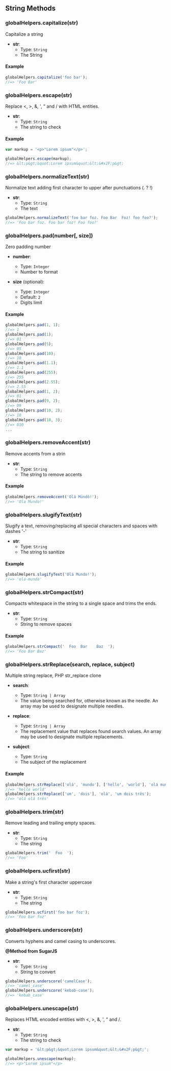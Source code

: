 ## String Methods

### globalHelpers.capitalize(str)

Capitalize a string

- **str**:
  - Type: `String`
  - The String

#### Example

```js
globalHelpers.capitalize('foo bar');
//=> 'Foo Bar'
```


### globalHelpers.escape(str)

Replace <, >, &, ', " and / with HTML entities.

- **str**:
  - Type: `String`
  - The string to check

#### Example

```js
var markup = '<p>"Lorem ipsum"</p>';

globalHelpers.escape(markup);
//=> &lt;p&gt;&quot;Lorem ipsum&quot;&lt;&#x2F;p&gt;
```

### globalHelpers.normalizeText(str)

Normalize text adding first character to upper after punctuations (. ? !)

- **str**:
  - Type: `String`
  - The text

```js
globalHelpers.normalizeText('foo bar foz. Foo Bar  Foz! foo foo?');
//=> 'Foo bar foz. Foo bar foz! Foo foo?'
```


### globalHelpers.pad(number[, size])

Zero padding number

- **number**:
  - Type: `Integer`
  - Number to format

- **size** (optional):
  - Type: `Integer`
  - Default: `2`
  - Digits limit

#### Example

```js
globalHelpers.pad(1, 1);
//=> 1
globalHelpers.pad(1);
//=> 01
globalHelpers.pad(5);
//=> 05
globalHelpers.pad(10);
//=> 10
globalHelpers.pad(1.1);
//=> 1.1
globalHelpers.pad(255);
//=> 255
globalHelpers.pad(2.55);
//=> 2.55
globalHelpers.pad(1, 2);
//=> 01
globalHelpers.pad(9, 2);
//=> 09
globalHelpers.pad(10, 2);
//=> 10
globalHelpers.pad(10, 3);
//=> 010
...
```


### globalHelpers.removeAccent(str)

Remove accents from a strin

- **str**:
  - Type: `String`
  - The string to remove accents

#### Example

```js
globalHelpers.removeAccent('Olá Mündô!');
//=> 'Ola Mundo!'
```


### globalHelpers.slugifyText(str)

Slugify a text, removing/replacing all special characters and spaces with dashes '-'

- **str**:
  - Type: `String`
  - The string to sanitize

#### Example

```js
globalHelpers.slugifyText('Olá Mundo!');
//=> 'ola-mundo'
```


### globalHelpers.strCompact(str)

Compacts whitespace in the string to a single space and trims the ends.

- **str**:
  - Type: `String`
  - String to remove spaces

#### Example

```js
globalHelpers.strCompact('  Foo  Bar    Baz  ');
//=> 'Foo Bar Baz'
```


### globalHelpers.strReplace(search, replace, subject)

Multiple string replace, PHP str_replace clone

- **search**:
  - Type: `String | Array`
  - The value being searched for, otherwise known as the needle. An array may be used to designate multiple needles.

- **replace**:
  - Type: `String | Array`
  - The replacement value that replaces found search values. An array may be used to designate multiple replacements.

- **subject**:
  - Type: `String`
  - The subject of the replacement

#### Example

```js
globalHelpers.strReplace(['olá', 'mundo'], ['hello', 'world'], 'olá mundo');
//=> 'hello world'
globalHelpers.strReplace(['um', 'dois'], 'olá', 'um dois três');
//=> 'olá olá três'
```


### globalHelpers.trim(str)

Remove leading and trailing empty spaces.

- **str**:
  - Type: `String`
  - The string

```js
globalHelpers.trim('  Foo  ');
//=> 'Foo'
```

### globalHelpers.ucfirst(str)

Make a string's first character uppercase

- **str**:
  - Type: `String`
  - The string

```js
globalHelpers.ucfirst('foo bar foz');
//=> 'Foo bar foz'
```


### globalHelpers.underscore(str)

Converts hyphens and camel casing to underscores.

**@Method from SugarJS**

- **str**:
  - Type: `String`
  - String to convert

```js
globalHelpers.underscore('camelCase');
//=> 'camel_case'
globalHelpers.underscore('kebab-case');
//=> 'kebab_case'
```


### globalHelpers.unescape(str)

Replaces HTML encoded entities with <, >, &, ', " and /.

- **str**:
  - Type: `String`
  - The string to check

```js
var markup = '&lt;p&gt;&quot;Lorem ipsum&quot;&lt;&#x2F;p&gt;';

globalHelpers.unescape(markup);
//=> <p>"Lorem ipsum"</p>
```